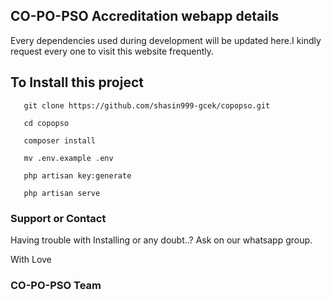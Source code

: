 ## CO-PO-PSO Accreditation webapp details

Every dependencies used during development will be updated here.I kindly request every one to visit this website frequently.

## To Install this project

```
   git clone https://github.com/shasin999-gcek/copopso.git
   
   cd copopso
   
   composer install
   
   mv .env.example .env
   
   php artisan key:generate
   
   php artisan serve
```

### Support or Contact

Having trouble with Installing or any doubt..?
Ask on our whatsapp group.

With 
Love
### CO-PO-PSO Team
